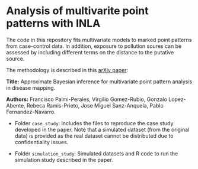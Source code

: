 # Analysis of multivarite point patterns with INLA

The code in this repository fits multivariate models to marked point patterns from case-control data. In addition, exposure to pollution soures can be assessed by including different terms on the distance to the putative source.

The methodology is described in this [arXiv paper](https://arxiv.org/submit/2629886):

**Title:** Approximate Bayesian inference for multivariate point pattern
analysis in disease mapping.

**Authors:** Francisco Palmi-Perales, Virgilio Gomez-Rubio, Gonzalo
Lopez-Abente, Rebeca Ramis-Prieto, Jose Miguel Sanz-Anquela, Pablo
Fernandez-Navarro.


* Folder `case_study`: Includes the files to reproduce the case study developed in the paper. Note that a simulated dataset (from the original data) is provided as the real dataset cannot be distributed due to confidentiality issues.

* Folder `simulation_study`: Simulated datasets and R code to run the simulation study described in the paper.
